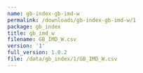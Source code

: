 ```yaml
---
name: gb-index-gb-imd-w
permalink: /downloads/gb-index-gb-imd-w/1
package: gb_index
title: gb_imd_w
filename: GB_IMD_W.csv
version: '1'
full_version: 1.0.2
file: /data/gb_index/1/GB_IMD_W.csv
---
```

